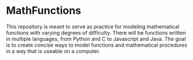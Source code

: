 # MathFunctions
This repository is meant to serve as practice for modeling mathematical functions with varying degrees of difficulty.
There will be functions written in multiple languages, from Python and C to Javascript and Java.
The goal is to create concise ways to model functions and mathematical procedures in a way that is useable on a computer.
